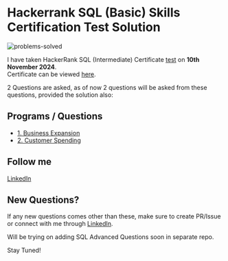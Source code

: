 # Hackerrank SQL (Basic) Skills Certification Test Solution

![problems-solved](https://img.shields.io/badge/problem%20solved-2-1f72ff.svg)

I have taken HackerRank SQL (Intermediate) Certificate [test](https://www.hackerrank.com/skills-verification/sql_intermediate) on __10th November 2024__. <br>
Certificate can be viewed [here](https://www.hackerrank.com/certificates/9d34a7c566a2).

2 Questions are asked, as of now 2 questions will be asked from these questions, provided the solution also:
## Programs / Questions
- [1. Business Expansion](Business_Expansion.sql)
- [2. Customer Spending](Customer_Spending.sql)


## Follow me

[LinkedIn](https://www.linkedin.com/in/anugrah-k/)
<br/>

## New Questions?
If any new questions comes other than these, make sure to create PR/Issue or connect with me through [LinkedIn](https://www.linkedin.com/in/anugrah-k/).

Will be trying on adding SQL Advanced Questions soon in separate repo.

Stay Tuned!
